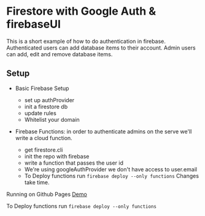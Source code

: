 # Firestore with Google Auth & firebaseUI

This is a short example of how to do authentication in firebase. Authenticated users can add database items to their account. Admin users can add, edit and remove database items.

## Setup

- Basic Firebase Setup

  - set up authProvider
  - init a firestore db
  - update rules
  - Whitelist your domain

- Firebase Functions: in order to authenticate admins on the serve we'll write a cloud function.
  - get firestore.cli
  - init the repo with firebase
  - write a function that passes the user id
  - We're using googleAuthProvider we don't have access to user.email
  - To Deploy functions run `firebase deploy --only functions` Changes take time.

Running on Github Pages
[Demo](https://moskowitza.github.io/firebaseLogin/)

To Deploy functions run `firebase deploy --only functions`
